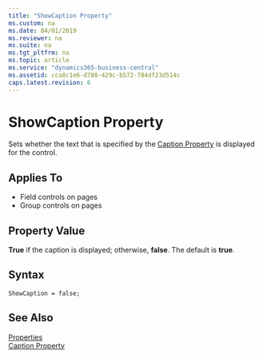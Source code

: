 ```yaml
---
title: "ShowCaption Property"
ms.custom: na
ms.date: 04/01/2019
ms.reviewer: na
ms.suite: na
ms.tgt_pltfrm: na
ms.topic: article
ms.service: "dynamics365-business-central"
ms.assetid: cca8c1e6-d788-429c-b572-784df23d514c
caps.latest.revision: 6
---
```


 

# ShowCaption Property
Sets whether the text that is specified by the [Caption Property](devenv-caption-property.md) is displayed for the control.  

## Applies To  
 - Field controls on pages  
 - Group controls on pages

## Property Value  
 **True** if the caption is displayed; otherwise, **false**. The default is **true**.  

## Syntax
```
ShowCaption = false;
```

## See Also  
 [Properties](devenv-properties.md)   
 [Caption Property](devenv-caption-property.md)    

